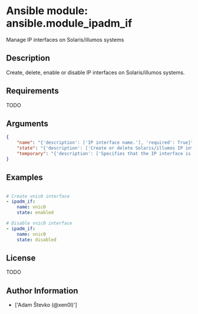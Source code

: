 # Ansible module: ansible.module_ipadm_if


Manage IP interfaces  on Solaris/illumos systems

## Description

Create, delete, enable or disable IP interfaces on Solaris/illumos systems.

## Requirements

TODO

## Arguments

``` json
{
    "name": "{'description': ['IP interface name.'], 'required': True}",
    "state": "{'description': ['Create or delete Solaris/illumos IP interfaces.'], 'required': False, 'default': 'present', 'choices': ['present', 'absent', 'enabled', 'disabled']}",
    "temporary": "{'description': ['Specifies that the IP interface is temporary. Temporary IP interfaces do not persist across reboots.'], 'required': False, 'default': False, 'type': 'bool'}",
}
```

## Examples


``` yaml

# Create vnic0 interface
- ipadm_if:
    name: vnic0
    state: enabled

# Disable vnic0 interface
- ipadm_if:
    name: vnic0
    state: disabled

```

## License

TODO

## Author Information
  - ['Adam Števko (@xen0l)']

